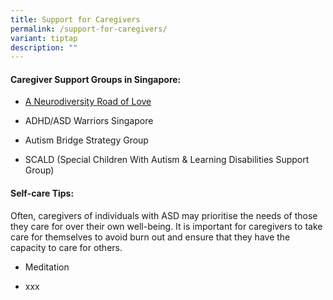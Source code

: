```yaml
---
title: Support for Caregivers
permalink: /support-for-caregivers/
variant: tiptap
description: ""
---
```

<h4>Caregiver Support Groups in Singapore:</h4>
<ul data-tight="true" class="tight">
<li>
<p><a href="https://www.facebook.com/ANeurodiversityRoadOfLoveSg/" rel="noopener nofollow" target="_blank">A Neurodiversity Road of Love</a>
</p>
</li>
<li>
<p>ADHD/ASD Warriors Singapore</p>
</li>
<li>
<p>Autism Bridge Strategy Group</p>
</li>
<li>
<p>SCALD (Special Children With Autism &amp; Learning Disabilities Support
Group)</p>
</li>
</ul>
<h4>Self-care Tips:</h4>
<p>Often, caregivers of individuals with ASD may prioritise the needs of
those they care for over their own well-being. It is important for caregivers
to take care for themselves to avoid burn out and ensure that they have
the capacity to care for others.</p>
<ul data-tight="true" class="tight">
<li>
<p>Meditation</p>
</li>
<li>
<p>xxx</p>
</li>
</ul>
<p></p>